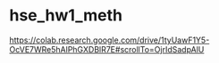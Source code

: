 # hse_hw1_meth
https://colab.research.google.com/drive/1tyUawF1Y5-OcVE7WRe5hAlPhGXDBlR7E#scrollTo=OjrIdSadpAlU
